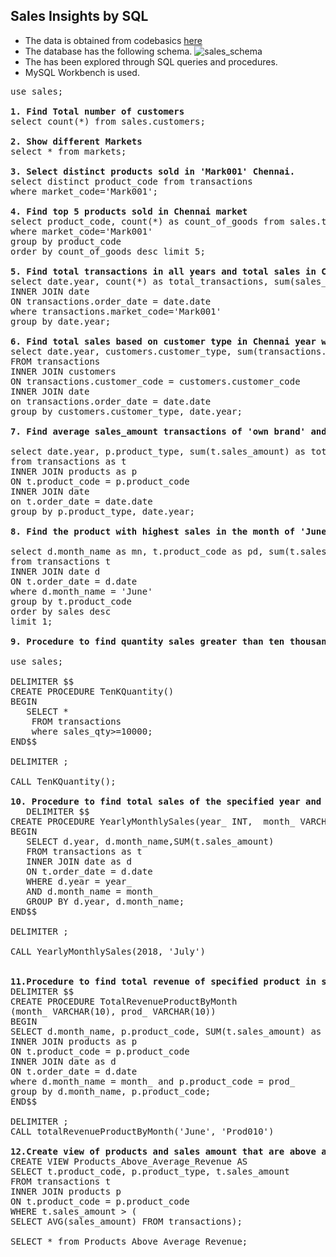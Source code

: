 ## Sales Insights by SQL 
* The data is obtained from codebasics <a href= "https://codebasics.io/resources/sales-insights-data-analysis-project">here</a>
* The database has the following schema.
 ![sales_schema](https://github.com/pooja614/ML_DL_projects/assets/69869583/f6e3c46f-c4af-4da7-a664-271314ee8035)
* The has been explored through SQL queries and procedures.
* MySQL Workbench is used. 
  
<pre>
use sales; 

<b>1. Find Total number of customers</b>
select count(*) from sales.customers;

<b>2. Show different Markets</b>
select * from markets;

<b>3. Select distinct products sold in 'Mark001' Chennai. </b>
select distinct product_code from transactions 
where market_code='Mark001'; 

<b>4. Find top 5 products sold in Chennai market </b>
select product_code, count(*) as count_of_goods from sales.transactions
where market_code='Mark001'
group by product_code 
order by count_of_goods desc limit 5;

<b>5. Find total transactions in all years and total sales in Chennai </b>
select date.year, count(*) as total_transactions, sum(sales_amount) as total_sales FROM transactions 
INNER JOIN date
ON transactions.order_date = date.date
where transactions.market_code='Mark001'
group by date.year;  

<b>6. Find total sales based on customer type in Chennai year wise</b>
select date.year, customers.customer_type, sum(transactions.sales_amount) as total_sales
FROM transactions
INNER JOIN customers
ON transactions.customer_code = customers.customer_code
INNER JOIN date
on transactions.order_date = date.date
group by customers.customer_type, date.year; 

<b>7. Find average sales_amount transactions of 'own brand' and 'distribution.' year wise</b>

select date.year, p.product_type, sum(t.sales_amount) as total_sales 
from transactions as t
INNER JOIN products as p
ON t.product_code = p.product_code
INNER JOIN date
on t.order_date = date.date
group by p.product_type, date.year; 

<b>8. Find the product with highest sales in the month of 'June'</b>

select d.month_name as mn, t.product_code as pd, sum(t.sales_amount) as sales
from transactions t 
INNER JOIN date d 
ON t.order_date = d.date
where d.month_name = 'June'
group by t.product_code
order by sales desc 
limit 1;

<b>9. Procedure to find quantity sales greater than ten thousand</b>

use sales; 

DELIMITER $$
CREATE PROCEDURE TenKQuantity()
BEGIN 
   SELECT *
    FROM transactions
    where sales_qty>=10000; 
END$$

DELIMITER ; 

CALL TenKQuantity(); 

<b>10. Procedure to find total sales of the specified year and month</b> 
   DELIMITER $$
CREATE PROCEDURE YearlyMonthlySales(year_ INT,  month_ VARCHAR(10))
BEGIN 
   SELECT d.year, d.month_name,SUM(t.sales_amount) 
   FROM transactions as t
   INNER JOIN date as d
   ON t.order_date = d.date 
   WHERE d.year = year_ 
   AND d.month_name = month_ 
   GROUP BY d.year, d.month_name;
END$$ 
   
DELIMITER ; 
   
CALL YearlyMonthlySales(2018, 'July') 


<b>11.Procedure to find total revenue of specified product in specified month</b>                                         
DELIMITER $$ 
CREATE PROCEDURE TotalRevenueProductByMonth
(month_ VARCHAR(10), prod_ VARCHAR(10))
BEGIN  
SELECT d.month_name, p.product_code, SUM(t.sales_amount) as total_sales from transactions as t
INNER JOIN products as p 
ON t.product_code = p.product_code 
INNER JOIN date as d
ON t.order_date = d.date 
where d.month_name = month_ and p.product_code = prod_
group by d.month_name, p.product_code;
END$$ 

DELIMITER ; 
CALL totalRevenueProductByMonth('June', 'Prod010') 

<b>12.Create view of products and sales amount that are above average sales amount</b> 
CREATE VIEW Products_Above_Average_Revenue AS
SELECT t.product_code, p.product_type, t.sales_amount 
FROM transactions t 
INNER JOIN products p
ON t.product_code = p.product_code
WHERE t.sales_amount > (
SELECT AVG(sales_amount) FROM transactions); 

SELECT * from Products_Above_Average_Revenue;
</pre>
